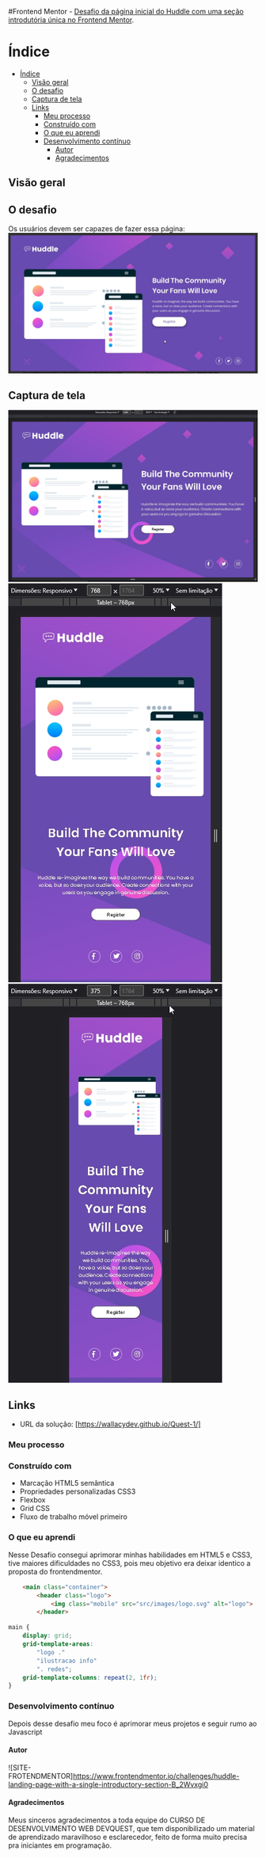 #Frontend Mentor - [Desafio da página inicial do Huddle com uma seção introdutória única no Frontend Mentor](https://www.frontendmentor.io/challenges/huddle-landing-page-with-a-single-introductory-section-B_2Wvxgi0).

# Índice
- [Índice](#índice)
  - [Visão geral](#visão-geral)
  - [O desafio](#o-desafio)
  - [Captura de tela](#captura-de-tela)
  - [Links](#links)
    - [Meu processo](#meu-processo)
    - [Construído com](#construído-com)
    - [O que eu aprendi](#o-que-eu-aprendi)
    - [Desenvolvimento contínuo](#desenvolvimento-contínuo)
      - [Autor](#autor)
      - [Agradecimentos](#agradecimentos)

## Visão geral
## O desafio
Os usuários devem ser capazes de fazer essa página:
![Huddle - Desafio](./src/design/Huddle%20-%20desafio.jpg)

## Captura de tela
![Desktop](./src/design/huddle%20-%20desktop.jpg)
![Tablet](./src/design/huddle%20-%20tablet.jpg)![Mobile](./src/design/huddle%20-%20mobile.jpg)

## Links
- URL da solução: [https://wallacydev.github.io/Quest-1/]

### Meu processo
### Construído com
- Marcação HTML5 semântica
- Propriedades personalizadas CSS3
- Flexbox
- Grid CSS
- Fluxo de trabalho móvel primeiro

### O que eu aprendi
Nesse Desafio consegui aprimorar minhas habilidades em HTML5 e CSS3, tive maiores dificuldades no CSS3, pois meu objetivo era deixar identico a proposta do frontendmentor.

```html
    <main class="container">
        <header class="logo">
            <img class="mobile" src="src/images/logo.svg" alt="logo">
        </header>
```
```css
main {
    display: grid;
    grid-template-areas:
        "logo ."
        "ilustracao info"
        ". redes";
    grid-template-columns: repeat(2, 1fr);
}
```

### Desenvolvimento contínuo
Depois desse desafio meu foco é aprimorar meus projetos e seguir rumo ao Javascript

#### Autor
![SITE-FROTENDMENTOR]https://www.frontendmentor.io/challenges/huddle-landing-page-with-a-single-introductory-section-B_2Wvxgi0

#### Agradecimentos
Meus sinceros agradecimentos a toda equipe do CURSO DE DESENVOLVIMENTO WEB DEVQUEST, que tem disponibilizado um material de aprendizado maravilhoso e esclarecedor, feito de forma muito precisa pra iniciantes em programação.
